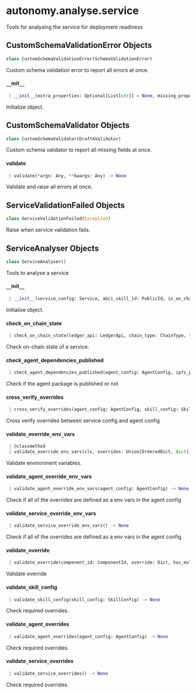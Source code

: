 <a name="autonomy.analyse.service"></a>
# autonomy.analyse.service

Tools for analysing the service for deployment readiness

<a name="autonomy.analyse.service.CustomSchemaValidationError"></a>
## CustomSchemaValidationError Objects

```python
class CustomSchemaValidationError(SchemaValidationError)
```

Custom schema validation error to report all errors at once.

<a name="autonomy.analyse.service.CustomSchemaValidationError.__init__"></a>
#### `__`init`__`

```python
 | __init__(extra_properties: Optional[List[str]] = None, missing_properties: Optional[List[str]] = None, not_having_enough_properties: Optional[List[str]] = None, **kwargs: Any, ,) -> None
```

Initialize object.

<a name="autonomy.analyse.service.CustomSchemaValidator"></a>
## CustomSchemaValidator Objects

```python
class CustomSchemaValidator(Draft4Validator)
```

Custom schema validator to report all missing fields at once.

<a name="autonomy.analyse.service.CustomSchemaValidator.validate"></a>
#### validate

```python
 | validate(*args: Any, **kwargs: Any) -> None
```

Validate and raise all errors at once.

<a name="autonomy.analyse.service.ServiceValidationFailed"></a>
## ServiceValidationFailed Objects

```python
class ServiceValidationFailed(Exception)
```

Raise when service validation fails.

<a name="autonomy.analyse.service.ServiceAnalyser"></a>
## ServiceAnalyser Objects

```python
class ServiceAnalyser()
```

Tools to analyse a service

<a name="autonomy.analyse.service.ServiceAnalyser.__init__"></a>
#### `__`init`__`

```python
 | __init__(service_config: Service, abci_skill_id: PublicId, is_on_chain_check: bool = False, logger: Optional[logging.Logger] = None, skip_warnings: bool = False) -> None
```

Initialise object.

<a name="autonomy.analyse.service.ServiceAnalyser.check_on_chain_state"></a>
#### check`_`on`_`chain`_`state

```python
 | check_on_chain_state(ledger_api: LedgerApi, chain_type: ChainType, token_id: int) -> None
```

Check on-chain state of a service.

<a name="autonomy.analyse.service.ServiceAnalyser.check_agent_dependencies_published"></a>
#### check`_`agent`_`dependencies`_`published

```python
 | check_agent_dependencies_published(agent_config: AgentConfig, ipfs_pins: Set[str]) -> None
```

Check if the agent package is published or not

<a name="autonomy.analyse.service.ServiceAnalyser.cross_verify_overrides"></a>
#### cross`_`verify`_`overrides

```python
 | cross_verify_overrides(agent_config: AgentConfig, skill_config: SkillConfig) -> None
```

Cross verify overrides between service config and agent config

<a name="autonomy.analyse.service.ServiceAnalyser.validate_override_env_vars"></a>
#### validate`_`override`_`env`_`vars

```python
 | @classmethod
 | validate_override_env_vars(cls, overrides: Union[OrderedDict, dict], validate_env_var_name: bool = False, json_path: Optional[List[str]] = None) -> List[str]
```

Validate environment variables.

<a name="autonomy.analyse.service.ServiceAnalyser.validate_agent_override_env_vars"></a>
#### validate`_`agent`_`override`_`env`_`vars

```python
 | validate_agent_override_env_vars(agent_config: AgentConfig) -> None
```

Check if all of the overrides are defined as a env vars in the agent config

<a name="autonomy.analyse.service.ServiceAnalyser.validate_service_override_env_vars"></a>
#### validate`_`service`_`override`_`env`_`vars

```python
 | validate_service_override_env_vars() -> None
```

Check if all of the overrides are defined as a env vars in the agent config

<a name="autonomy.analyse.service.ServiceAnalyser.validate_override"></a>
#### validate`_`override

```python
 | validate_override(component_id: ComponentId, override: Dict, has_multiple_overrides: bool) -> None
```

Validate override

<a name="autonomy.analyse.service.ServiceAnalyser.validate_skill_config"></a>
#### validate`_`skill`_`config

```python
 | validate_skill_config(skill_config: SkillConfig) -> None
```

Check required overrides.

<a name="autonomy.analyse.service.ServiceAnalyser.validate_agent_overrides"></a>
#### validate`_`agent`_`overrides

```python
 | validate_agent_overrides(agent_config: AgentConfig) -> None
```

Check required overrides.

<a name="autonomy.analyse.service.ServiceAnalyser.validate_service_overrides"></a>
#### validate`_`service`_`overrides

```python
 | validate_service_overrides() -> None
```

Check required overrides.

